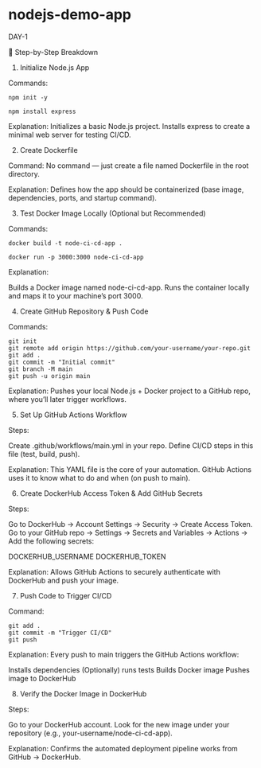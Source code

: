 # nodejs-demo-app
DAY-1

🧱 Step-by-Step Breakdown
1. Initialize Node.js App

Commands:

    npm init -y

    npm install express

Explanation:
Initializes a basic Node.js project.
Installs express to create a minimal web server for testing CI/CD.

2. Create Dockerfile

Command:
    No command — just create a file named Dockerfile in the root directory.

Explanation:
Defines how the app should be containerized (base image, dependencies, ports, and startup command).

3. Test Docker Image Locally (Optional but Recommended)

Commands:

    docker build -t node-ci-cd-app .

    docker run -p 3000:3000 node-ci-cd-app

Explanation:

Builds a Docker image named node-ci-cd-app.
Runs the container locally and maps it to your machine’s port 3000.

4. Create GitHub Repository & Push Code

Commands:

    git init
    git remote add origin https://github.com/your-username/your-repo.git
    git add .
    git commit -m "Initial commit"
    git branch -M main
    git push -u origin main

Explanation:
Pushes your local Node.js + Docker project to a GitHub repo, where you’ll later trigger workflows.

5. Set Up GitHub Actions Workflow

Steps:

Create .github/workflows/main.yml in your repo.
Define CI/CD steps in this file (test, build, push).

Explanation:
This YAML file is the core of your automation. GitHub Actions uses it to know what to do and when (on push to main).

6. Create DockerHub Access Token & Add GitHub Secrets

Steps:

Go to DockerHub → Account Settings → Security → Create Access Token.
Go to your GitHub repo → Settings → Secrets and Variables → Actions → Add the following secrets:

DOCKERHUB_USERNAME
DOCKERHUB_TOKEN

Explanation:
Allows GitHub Actions to securely authenticate with DockerHub and push your image.

7. Push Code to Trigger CI/CD

Command:

    git add .
    git commit -m "Trigger CI/CD"
    git push

Explanation:
Every push to main triggers the GitHub Actions workflow:

Installs dependencies
(Optionally) runs tests
Builds Docker image
Pushes image to DockerHub

8. Verify the Docker Image in DockerHub

Steps:

Go to your DockerHub account.
Look for the new image under your repository (e.g., your-username/node-ci-cd-app).

Explanation:
Confirms the automated deployment pipeline works from GitHub → DockerHub.
